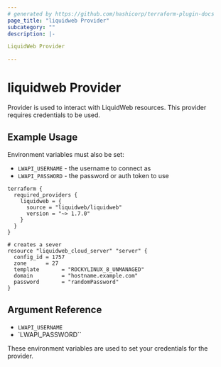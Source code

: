 ```yaml
---
# generated by https://github.com/hashicorp/terraform-plugin-docs
page_title: "liquidweb Provider"
subcategory: ""
description: |-

LiquidWeb Provider

---
```


# liquidweb Provider

Provider is used to interact with LiquidWeb resources.
This provider requires credentials to be used.

## Example Usage

Environment variables must also be set:

- `LWAPI_USERNAME` - the username to connect as
- `LWAPI_PASSWORD` - the password or auth token to use

```hcl
terraform {
  required_providers {
    liquidweb = {
      source = "liquidweb/liquidweb"
      version = "~> 1.7.0"
    }
  }
}

# creates a sever
resource "liquidweb_cloud_server" "server" {
  config_id = 1757
  zone      = 27
  template       = "ROCKYLINUX_8_UNMANAGED"
  domain         = "hostname.example.com"
  password       = "randomPassword"
}
```

## Argument Reference

- `LWAPI_USERNAME`
- `LWAPI_PASSWORD``

These environment variables are used to set your credentials for the provider.
